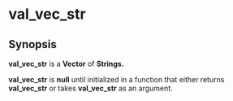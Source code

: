 # val\_vec\_str

## Synopsis  <a id="synopsis"></a>

**val\_vec\_str** is a **Vector** of **Strings.**

**val\_vec\_str** is **null** until initialized in a function that either returns **val\_vec\_str** or takes **val\_vec\_str** as an argument.

